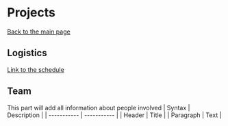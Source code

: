 # Projects

[Back to the main page](markdown.md)

## Logistics
[Link to the schedule](https://www.brainhack-krakow.org/schedule)

## Team

This part will add all information about people involved 
| Syntax      | Description |
| ----------- | ----------- |
| Header      | Title       |
| Paragraph   | Text        |
